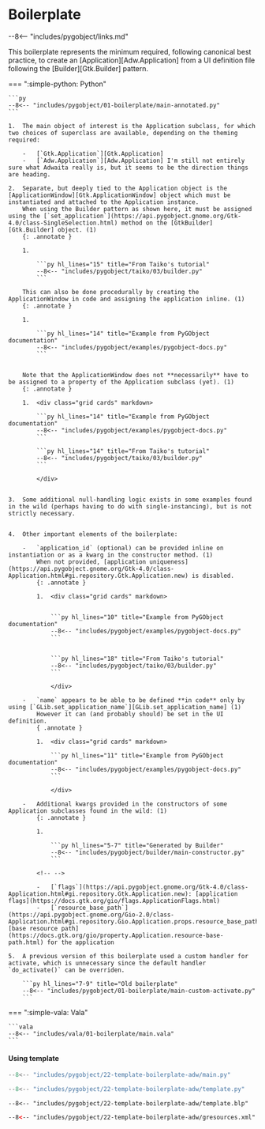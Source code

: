 # Boilerplate

--8<-- "includes/pygobject/links.md"

This boilerplate represents the minimum required, following canonical best practice, to create an [Application][Adw.Application] from a UI definition file following the [Builder][Gtk.Builder] pattern.

=== ":simple-python: Python"

    ```py
    --8<-- "includes/pygobject/01-boilerplate/main-annotated.py"
    ```

    1.  The main object of interest is the Application subclass, for which two choices of superclass are available, depending on the theming required:
        
        -   [`Gtk.Application`][Gtk.Application]
        -   [`Adw.Application`][Adw.Application] I'm still not entirely sure what Adwaita really is, but it seems to be the direction things are heading.

    2.  Separate, but deeply tied to the Application object is the [ApplicationWindow][Gtk.ApplicationWindow] object which must be instantiated and attached to the Application instance.
        When using the Builder pattern as shown here, it must be assigned using the [`set_application`](https://api.pygobject.gnome.org/Gtk-4.0/class-SingleSelection.html) method on the [GtkBuilder][Gtk.Builder] object. (1)
        {: .annotate }

        1.  

            ```py hl_lines="15" title="From Taiko's tutorial"
            --8<-- "includes/pygobject/taiko/03/builder.py"
            ```

        This can also be done procedurally by creating the ApplicationWindow in code and assigning the application inline. (1)
        {: .annotate }

        1.  

            ```py hl_lines="14" title="Example from PyGObject documentation"
            --8<-- "includes/pygobject/examples/pygobject-docs.py"
            ```


        Note that the ApplicationWindow does not **necessarily** have to be assigned to a property of the Application subclass (yet). (1)
        {: .annotate }

        1.  <div class="grid cards" markdown>

            ```py hl_lines="14" title="Example from PyGObject documentation"
            --8<-- "includes/pygobject/examples/pygobject-docs.py"
            ```
            
            ```py hl_lines="14" title="From Taiko's tutorial"
            --8<-- "includes/pygobject/taiko/03/builder.py"
            ```

            </div>


    3.  Some additional null-handling logic exists in some examples found in the wild (perhaps having to do with single-instancing), but is not strictly necessary.


    4.  Other important elements of the boilerplate:

        -   `application_id` (optional) can be provided inline on instantiation or as a kwarg in the constructor method. (1)
            When not provided, [application uniqueness](https://api.pygobject.gnome.org/Gtk-4.0/class-Application.html#gi.repository.Gtk.Application.new) is disabled.
            {: .annotate }

            1.  <div class="grid cards" markdown>


                ```py hl_lines="10" title="Example from PyGObject documentation"
                --8<-- "includes/pygobject/examples/pygobject-docs.py"
                ```


                ```py hl_lines="18" title="From Taiko's tutorial"
                --8<-- "includes/pygobject/taiko/03/builder.py"
                ```

                </div>

        -   `name` appears to be able to be defined **in code** only by using [`GLib.set_application_name`][GLib.set_application_name] (1)
            However it can (and probably should) be set in the UI definition.
            { .annotate }

            1.  <div class="grid cards" markdown>

                ```py hl_lines="11" title="Example from PyGObject documentation"
                --8<-- "includes/pygobject/examples/pygobject-docs.py"
                ```

                </div>

        -   Additional kwargs provided in the constructors of some Application subclasses found in the wild: (1)
            {: .annotate }

            1.  

                ```py hl_lines="5-7" title="Generated by Builder"
                --8<-- "includes/pygobject/builder/main-constructor.py"
                ```

            <!-- -->

            -   [`flags`](https://api.pygobject.gnome.org/Gtk-4.0/class-Application.html#gi.repository.Gtk.Application.new): [application flags](https://docs.gtk.org/gio/flags.ApplicationFlags.html)
            -   [`resource_base_path`](https://api.pygobject.gnome.org/Gio-2.0/class-Application.html#gi.repository.Gio.Application.props.resource_base_path): [base resource path](https://docs.gtk.org/gio/property.Application.resource-base-path.html) for the application

    5.  A previous version of this boilerplate used a custom handler for activate, which is unnecessary since the default handler `do_activate()` can be overriden.

        ```py hl_lines="7-9" title="Old boilerplate"
        --8<-- "includes/pygobject/01-boilerplate/main-custom-activate.py"
        ```

=== ":simple-vala: Vala"

    ```vala
    --8<-- "includes/vala/01-boilerplate/main.vala"
    ```

#### Using template


```py title="src/main.py"
--8<-- "includes/pygobject/22-template-boilerplate-adw/main.py"
```

```py title="src/template.py"
--8<-- "includes/pygobject/22-template-boilerplate-adw/template.py"
```

```blueprint title="src/template.blp"
--8<-- "includes/pygobject/22-template-boilerplate-adw/template.blp"
```

```xml title="src/gresources.xml"
--8<-- "includes/pygobject/22-template-boilerplate-adw/gresources.xml"
```

